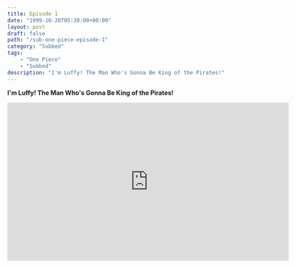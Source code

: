 ```yaml
---
title: Episode 1
date: "1999-10-20T05:30:00+00:00"
layout: post
draft: false
path: "/sub-one-piece-episode-1"
category: "Subbed"
tags:
	- "One Piece"
	- "Subbed"
description: "I'm Luffy! The Man Who's Gonna Be King of the Pirates!"
---
```


**I'm Luffy! The Man Who's Gonna Be King of the Pirates!**

<iframe width="640" height="360" src="https://www.rapidvideo.com/e/G6FRPH070K" frameborder="0" marginwidth=0 marginheight=0 scrolling=no allowfullscreen></iframe>

